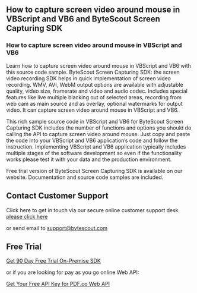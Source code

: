 ## How to capture screen video around mouse in VBScript and VB6 and ByteScout Screen Capturing SDK

### How to capture screen video around mouse in VBScript and VB6

Learn how to capture screen video around mouse in VBScript and VB6 with this source code sample. ByteScout Screen Capturing SDK: the screen video recording SDK helps in quick implementation of screen video recording. WMV, AVI, WebM output options are available with adjustable quality, video size, framerate and video and audio codec. Includes special features like live multiple blacking out of selected areas, recording from web cam as main source and as overlay, optional watermarks for output video. It can capture screen video around mouse in VBScript and VB6.

This rich sample source code in VBScript and VB6 for ByteScout Screen Capturing SDK includes the number of functions and options you should do calling the API to capture screen video around mouse. Just copy and paste the code into your VBScript and VB6 application’s code and follow the instruction. Implementing VBScript and VB6 application typically includes multiple stages of the software development so even if the functionality works please test it with your data and the production environment.

Free trial version of ByteScout Screen Capturing SDK is available on our website. Documentation and source code samples are included.

## Contact Customer Support

Click here to get in touch via our secure online customer support desk [please click here](https://bytescout.zendesk.com/hc/en-us/requests/new?subject=ByteScout%20Screen%20Capturing%20SDK%20Question)

or send email to [support@bytescout.com](mailto:support@bytescout.com?subject=ByteScout%20Screen%20Capturing%20SDK%20Question) 

## Free Trial

[Get 90 Day Free Trial On-Premise SDK](https://bytescout.com/download/web-installer?utm_source=github-readme)

or if you are looking for pay as you go online Web API:

[Get Your Free API Key for PDF.co Web API](https://pdf.co/documentation/api?utm_source=github-readme)